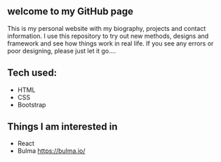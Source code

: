 ## welcome to my GitHub page

This is my personal website with my biography, projects and contact information.
I use this repository to try out new methods, designs and framework and see how things work in real life. If you see any errors or poor designing, please just let it go....

## Tech used:

- HTML
- CSS
- Bootstrap

## Things I am interested in

- React
- Bulma https://bulma.io/
